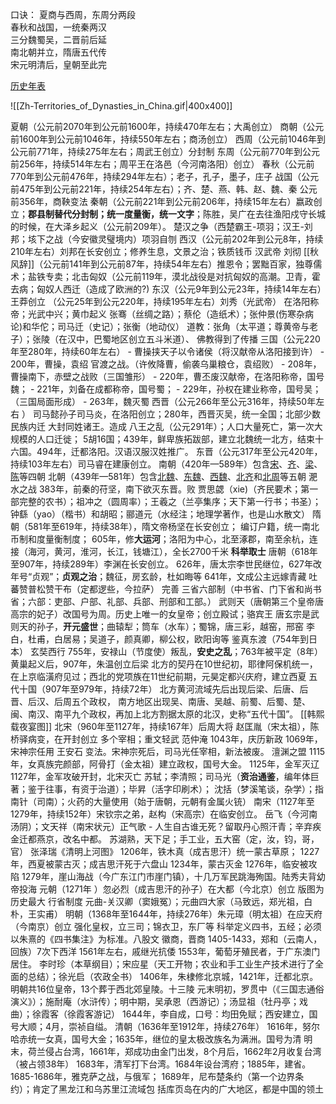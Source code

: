 口诀：
夏商与西周，东周分两段  
春秋和战国，一统秦两汉  
三分魏蜀吴，二晋前后延  
南北朝并立，隋唐五代传  
宋元明清后，皇朝至此完

[历史年表](https://zh.wikipedia.org/wiki/%E4%B8%AD%E5%9B%BD%E5%8E%86%E5%8F%B2%E5%B9%B4%E8%A1%A8)

![[Zh-Territories_of_Dynasties_in_China.gif|400x400]]

夏朝（公元前2070年到公元前1600年，持续470年左右；大禹创立）
商朝（公元前1600年到公元前1046年，持续550年左右；商汤创立）
西周（公元前1046年到公元前771年，持续275年左右；周武王创立）分封制
东周（公元前770年到公元前256年，持续514年左右；周平王在洛邑（今河南洛阳）创立）
	春秋（公元前770年到公元前476年，持续294年左右）；老子，孔子，墨子，庄子
	战国（公元前475年到公元前221年，持续254年左右）；齐、楚、燕、韩、赵、魏、秦
	公元前356年，商鞅变法
秦朝（公元前221年到公元前206年，持续15年左右）嬴政创立；**郡县制替代分封制；统一度量衡，统一文字**；陈胜，吴广在去往渔阳戍守长城的时候，在大泽乡起义（公元前209年）。
	楚汉之争（西楚霸王-项羽；汉王-刘邦；垓下之战（今安徽灵璧境内）项羽自刎
西汉（公元前202年到公元8年，持续210年左右）刘邦在长安创立；修养生息，文景之治；铁质钱币
	汉武帝 刘彻 [[秋风辞]]（公元前141年到公元前87年，持续54年左右）推恩令；罢黜百家，独尊儒术；盐铁专卖；北击匈奴（公元前119年，漠北战役是对抗匈奴的高潮。卫青，霍去病；匈奴人西迁（造成了欧洲的?)
东汉（公元9年到公元23年，持续14年左右）王莽创立
	（公元25年到公元220年，持续195年左右）刘秀（光武帝） 在洛阳称帝；光武中兴；黄巾起义
	张骞（丝绸之路）；蔡伦（造纸术）；张仲景(伤寒杂病论)和华佗；司马迁（史记）；张衡（地动仪）
	道教：张角（太平道；尊黄帝与老子）；张陵（在汉中，巴蜀地区创立五斗米道）、
	佛教得到了传播
三国（公元220年至280年，持续60年左右）
	- 曹操挟天子以令诸侯（将汉献帝从洛阳接到许）
	- 200年，曹操，袁绍 官渡之战。（许攸降曹，偷袭乌巢粮仓，袁绍败）
	- 208年，曹操南下，赤壁之战败（三国雏形）
	- 220年，曹丕废汉献帝，在洛阳称帝，国号魏；
	- 221年，刘备在成都称帝，国号蜀；
	- 229年，孙权在建业称帝，国号吴；（三国局面形成）
	- 263年，魏灭蜀
西晋（公元266年至公元316年，持续50年左右  ）
	司马懿孙子司马炎，在洛阳创立；280年，西晋灭吴，统一全国；北部少数民族内迁
	大封同姓诸王。造成 八王之乱（公元291年）；人口大量死亡，第一次大规模的人口迁徙；
	5胡16国；439年，鲜卑族拓跋部，建立北魏统一北方，结束十六国。494年，迁都洛阳。汉语汉服汉姓推广。
东晋（公元317年至公元420年，持续103年左右）司马睿在建康创立。
南朝（420年—589年）包含[宋](https://zh.wikipedia.org/wiki/%E5%88%98%E5%AE%8B "刘宋")、[齐](https://zh.wikipedia.org/wiki/%E5%8D%97%E9%BD%90 "南齐")、[梁](https://zh.wikipedia.org/wiki/%E6%A2%81_(%E5%8D%97%E6%9C%9D) "梁 (南朝)")、[陈](https://zh.wikipedia.org/wiki/%E9%99%B3_(%E5%8D%97%E6%9C%9D) "陈 (南朝)")等四朝
北朝（439年—581年）包含[北魏](https://zh.wikipedia.org/wiki/%E5%8C%97%E9%AD%8F "北魏")、[东魏](https://zh.wikipedia.org/wiki/%E4%B8%9C%E9%AD%8F "东魏")、[西魏](https://zh.wikipedia.org/wiki/%E8%A5%BF%E9%AD%8F "西魏")、[北齐](https://zh.wikipedia.org/wiki/%E5%8C%97%E9%BD%90 "北齐")和[北周](https://zh.wikipedia.org/wiki/%E5%8C%97%E5%91%A8 "北周")等五朝
	淝水之战 383年，前秦的苻坚，南下欲灭东晋。败
	贾思勰（xie)（齐民要术；第一部完整的农书）；祖冲之（圆周率）；王羲之（兰亭集序；天下第一行书；书圣）；钟繇（yao）（楷书）和胡昭；郦道元（水经注；地理学著作，也是山水散文）
隋朝（581年至619年，持续38年），隋文帝杨坚在长安创立；
	编订户籍，统一南北币制和度量衡制度；
	605年，修**大运河**；洛阳为中心，北至涿郡，南至余杭，连接（海河，黄河，淮河，长江，钱塘江），全长2700千米
	**科举取士**
唐朝（618年至907年，持续289年）李渊在长安创立。
	626年，唐太宗李世民继位，627年改年号“贞观”；**贞观之治**；魏征，房玄龄，杜如晦等
		641年，文成公主远嫁青藏 吐蕃赞普松赞干布（定都逻些，今拉萨）
	完善 三省六部制（中书省、门下省和尚书省；六部：吏部、户部、礼部、兵部、刑部和工部。）
	武则天（唐朝第三个皇帝唐高宗的妃子）改国号为周。历史上唯一的女皇帝；创立殿试；骆宾王
	唐玄宗是武则天的孙子，**开元盛世**；曲辕犁；筒车（水车）；蜀锦，唐三彩，越窑，邢窑
	李白，杜甫，白居易；吴道子，颜真卿，柳公权，欧阳询等
	鉴真东渡（754年到日本）
	玄奘西行
	755年，安禄山（节度使）叛乱，**安史之乱**；763年被平定（8年）
	黄巢起义后，907年，朱温创立后梁 
	北方的契丹在10世纪初，耶律阿保机统一，在上京临潢府见过；西北的党项族在11世纪前期，元昊定都兴庆府，建立西夏
五代十国（907年至979年，持续72年）
	北方黄河流域先后出现后梁、后唐、后晋、后汉、后周五个政权，
	南方地区出现吴、南唐、吴越、前蜀、后蜀、楚、闽、南汉、南平九个政权，再加上北方割据太原的北汉，史称“五代十国”。
	[[韩熙载夜宴图]]
北宋（960年至1127年，持续167年）后周大将 赵匡胤（宋太祖），陈桥驿病变，在开封创立 
	多个宰相；重文轻武
	范仲淹 1043年，庆历新政
	1069年，宋神宗任用 王安石 变法。宋神宗死后，司马光任宰相，新法被废。
	澶渊之盟 
	1115年，女真族完颜部，阿骨打（金太祖）建立政权，国号大金。
	1125年，金军灭辽
	1127年，金军攻破开封，北宋灭亡
	苏轼；李清照；司马光（**资治通鉴**，编年体巨著；鉴于往事，有资于治道）；毕昇（活字印刷术）；
	沈括（梦溪笔谈，杂学）；指南针（司南）；火药的大量使用（始于唐朝，元朝有金属火铳）
南宋（1127年至1279年，持续152年）宋钦宗之弟，赵构（宋高宗）在临安创立。
	岳飞（今河南汤阴）；文天祥（南宋状元）正气歌 - 人生自古谁无死？留取丹心照汗青；辛弃疾
	金迁都燕京，改名中都。
	苏湖熟，天下足；手工业，五大窑（定，汝，钧，哥，官）
	张泽瑞《清明上河图》
	1206年，铁木真（成吉思汗）统一蒙古草原；
	1227年，西夏被蒙古灭；成吉思汗死于六盘山
	1234年，蒙古灭金 
	1276年，临安被攻陷
	1279年，崖山海战（今广东江门市崖门镇），十几万军民跳海殉国。陆秀夫背幼帝投海
元朝（1271年 ）忽必烈（成吉思汗的孙子）在大都（今北京）创立
	版图为历史最大 
	行省制度
	元曲-关汉卿（窦娥冤）；元曲四大家（马致远，郑光祖，白朴，王实甫）
明朝（1368年至1644年，持续276年）朱元璋（明太祖）在应天府（今南京）创立
	强化皇权，立三司；锦衣卫，东厂等
	科举定义四书，五经；必须以朱熹的《四书集注》为标准。八股文
	徽商，晋商
	 1405-1433，郑和（云南人，回族）7次下西洋
	 1561年左右，戚继光抗倭
	 1553年，葡萄牙殖民者，于广东澳门居住。
	 李时珍（本草纲目）；宋应星（天工开物；农业和手工业生产技术进行了全面的总结）；徐光启（农政全书）
	 1406年，朱棣修北京城，1421年，迁都北京。
	明朝共16位皇帝，13个葬于西北郊皇陵。十三陵
	元末明初，罗贯中（《三国志通俗演义》）；施耐庵（水浒传）；明中期，吴承恩（西游记）；汤显祖（牡丹亭；戏曲）；徐霞客（徐霞客游记）
	1644年，李自成，口号：均田免赋；西安建立，国号大顺；4月，崇祯自缢。
清朝（1636年至1912年，持续276年） 
	1616年，努尔哈赤统一女真，国号大金；1635年，继位的皇太极改族名为满洲。国号为清
	明末，荷兰侵占台湾，1661年，郑成功由金门出发，8个月后，1662年2月收复台湾（被占领38年）
	1683年，清军打下台湾。1684年设台湾府；1885年，建省。
	1685-1686年，雅克萨之战，与俄军；
	1689年，尼布楚条约（第一个边界条约）；肯定了黑龙江和乌苏里江流域包
括库页岛在内的广大地区，都是中国的领土



























